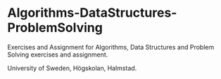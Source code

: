 # Algorithms-DataStructures-ProblemSolving
Exercises and Assignment for Algorithms, Data Structures and Problem Solving exercises and assignment.

University of Sweden, Högskolan, Halmstad.
